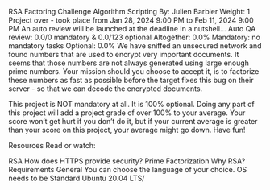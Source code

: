 RSA Factoring Challenge
Algorithm
Scripting
 By: Julien Barbier
 Weight: 1
 Project over - took place from Jan 28, 2024 9:00 PM to Feb 11, 2024 9:00 PM
 An auto review will be launched at the deadline
In a nutshell…
Auto QA review: 0.0/0 mandatory & 0.0/123 optional
Altogether:  0.0%
Mandatory: no mandatory tasks
Optional: 0.0%
We have sniffed an unsecured network and found numbers that are used to encrypt very important documents. It seems that those numbers are not always generated using large enough prime numbers. Your mission should you choose to accept it, is to factorize these numbers as fast as possible before the target fixes this bug on their server - so that we can decode the encrypted documents.

This project is NOT mandatory at all. It is 100% optional. Doing any part of this project will add a project grade of over 100% to your average. Your score won’t get hurt if you don’t do it, but if your current average is greater than your score on this project, your average might go down. Have fun!

Resources
Read or watch:

RSA
How does HTTPS provide security?
Prime Factorization
Why RSA?
Requirements
General
You can choose the language of your choice.
OS needs to be Standard Ubuntu 20.04 LTS/
